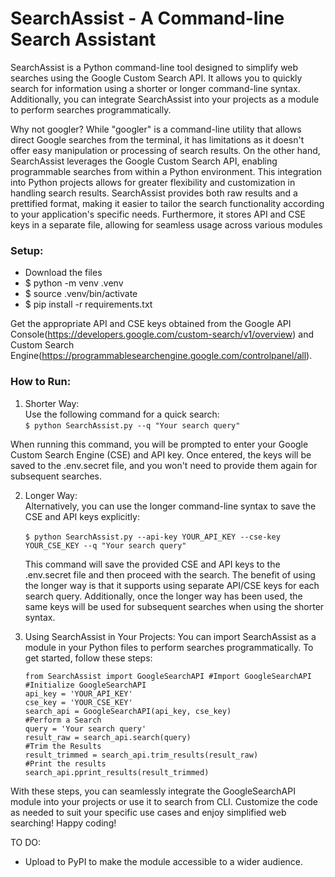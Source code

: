 # SearchAssist - A Command-line Search Assistant
SearchAssist is a Python command-line tool designed to simplify web searches using the Google Custom Search API. It allows you to quickly search for information using a shorter or longer command-line syntax. Additionally, you can integrate SearchAssist into your projects as a module to perform searches programmatically.

Why not googler?
While "googler" is a command-line utility that allows direct Google searches from the terminal, it has limitations as it doesn't offer easy manipulation or processing of search results. On the other hand, SearchAssist leverages the Google Custom Search API, enabling programmable searches from within a Python environment. This integration into Python projects allows for greater flexibility and customization in handling search results. SearchAssist provides both raw results and a prettified format, making it easier to tailor the search functionality according to your application's specific needs. Furthermore, it stores API and CSE keys in a separate file, allowing for seamless usage across various modules



### Setup:
* Download the files
* $ python -m venv .venv
* $ source .venv/bin/activate
* $ pip install -r requirements.txt

Get the appropriate API and CSE keys obtained from the Google API Console(https://developers.google.com/custom-search/v1/overview) and Custom Search Engine(https://programmablesearchengine.google.com/controlpanel/all).

### How to Run:
1. Shorter Way:
   <br> Use the following command for a quick search:
   <br> `$ python SearchAssist.py --q "Your search query"`
   
When running this command, you will be prompted to enter your Google Custom Search Engine (CSE) and API key. Once entered, the keys will be saved to the .env.secret file, and you won't need to provide them again for subsequent searches.


2. Longer Way:
   <br> Alternatively, you can use the longer command-line syntax to save the CSE and API keys explicitly:   
   <br> `$ python SearchAssist.py --api-key YOUR_API_KEY --cse-key YOUR_CSE_KEY --q "Your search query"`
   
   This command will save the provided CSE and API keys to the .env.secret file and then proceed with the search.
   The benefit of using the longer way is that it supports using separate API/CSE keys for each search query.
   Additionally, once the longer way has been used, the same keys will be used for subsequent searches when using the shorter syntax.

3. Using SearchAssist in Your Projects:
   You can import SearchAssist as a module in your Python files to perform searches programmatically.
   To get started, follow these steps:
   ```
   from SearchAssist import GoogleSearchAPI #Import GoogleSearchAPI
   #Initialize GoogleSearchAPI
   api_key = 'YOUR_API_KEY'
   cse_key = 'YOUR_CSE_KEY'
   search_api = GoogleSearchAPI(api_key, cse_key)
   #Perform a Search
   query = 'Your search query'
   result_raw = search_api.search(query)
   #Trim the Results
   result_trimmed = search_api.trim_results(result_raw)
   #Print the results
   search_api.pprint_results(result_trimmed)
   ```
With these steps, you can seamlessly integrate the GoogleSearchAPI module into your projects or use it to search from CLI. Customize the code as needed to suit your specific use cases and enjoy simplified web searching! Happy coding!



TO DO:
* Upload to PyPI to make the module accessible to a wider audience.

